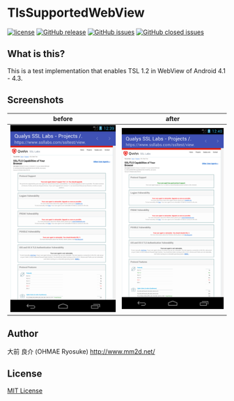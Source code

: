 # TlsSupportedWebView
[![license](https://img.shields.io/github/license/ohmae/TlsSupportedWebView.svg)](./LICENSE)
[![GitHub release](https://img.shields.io/github/release/ohmae/TlsSupportedWebView.svg)](https://github.com/ohmae/TlsSupportedWebView/releases)
[![GitHub issues](https://img.shields.io/github/issues/ohmae/TlsSupportedWebView.svg)](https://github.com/ohmae/TlsSupportedWebView/issues)
[![GitHub closed issues](https://img.shields.io/github/issues-closed/ohmae/TlsSupportedWebView.svg)](https://github.com/ohmae/TlsSupportedWebView/issues?q=is%3Aissue+is%3Aclosed)

## What is this?

This is a test implementation that enables TSL 1.2 in WebView of Android 4.1 - 4.3.

## Screenshots

|before|after|
|--|--|
|![](docs/img/before.png)|![](docs/img/after.png)|

## Author
大前 良介 (OHMAE Ryosuke)
http://www.mm2d.net/

## License
[MIT License](./LICENSE)
